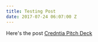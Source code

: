 ```yaml
---
title: Testing Post
date: 2017-07-24 06:07:00 Z
---
```


Here's the post [Credntia Pitch Deck](/uploads/pitch-deck.pdf)